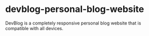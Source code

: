 # devblog-personal-blog-website
DevBlog is a completely responsive personal blog website that is compatible with all devices.
